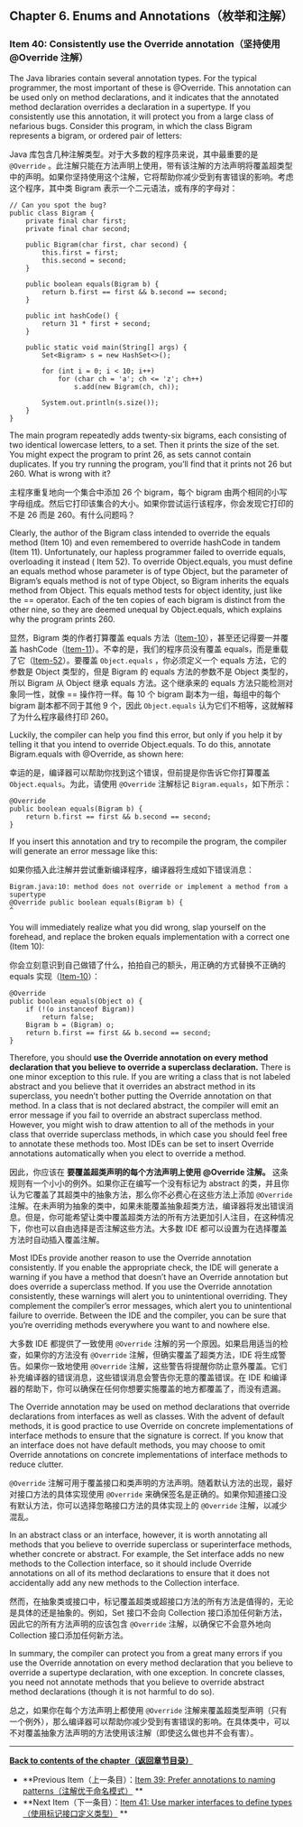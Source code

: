 ## Chapter 6. Enums and Annotations（枚举和注解）

### Item 40: Consistently use the Override annotation（坚持使用 @Override 注解）

The Java libraries contain several annotation types. For the typical programmer, the most important of these is
@Override. This annotation can be used only on method declarations, and it indicates that the annotated method
declaration overrides a declaration in a supertype. If you consistently use this annotation, it will protect you from a
large class of nefarious bugs. Consider this program, in which the class Bigram represents a bigram, or ordered pair of
letters:

Java 库包含几种注解类型。对于大多数的程序员来说，其中最重要的是 `@Override`
。此注解只能在方法声明上使用，带有该注解的方法声明将覆盖超类型中的声明。如果你坚持使用这个注解，它将帮助你减少受到有害错误的影响。考虑这个程序，其中类
Bigram 表示一个二元语法，或有序的字母对：

```
// Can you spot the bug?
public class Bigram {
    private final char first;
    private final char second;

    public Bigram(char first, char second) {
        this.first = first;
        this.second = second;
    }

    public boolean equals(Bigram b) {
        return b.first == first && b.second == second;
    }

    public int hashCode() {
        return 31 * first + second;
    }

    public static void main(String[] args) {
        Set<Bigram> s = new HashSet<>();

        for (int i = 0; i < 10; i++)
            for (char ch = 'a'; ch <= 'z'; ch++)
                s.add(new Bigram(ch, ch));

        System.out.println(s.size());
    }
}
```

The main program repeatedly adds twenty-six bigrams, each consisting of two identical lowercase letters, to a set. Then
it prints the size of the set. You might expect the program to print 26, as sets cannot contain duplicates. If you try
running the program, you’ll find that it prints not 26 but 260. What is wrong with it?

主程序重复地向一个集合中添加 26 个 bigram，每个 bigram 由两个相同的小写字母组成。然后它打印该集合的大小。如果你尝试运行该程序，你会发现它打印的不是
26 而是 260。有什么问题吗？

Clearly, the author of the Bigram class intended to override the equals method (Item 10) and even remembered to override
hashCode in tandem (Item 11). Unfortunately, our hapless programmer failed to override equals, overloading it instead (
Item 52). To override Object.equals, you must define an equals method whose parameter is of type Object, but the
parameter of Bigram’s equals method is not of type Object, so Bigram inherits the equals method from Object. This equals
method tests for object identity, just like the == operator. Each of the ten copies of each bigram is distinct from the
other nine, so they are deemed unequal by Object.equals, which explains why the program prints 260.

显然，Bigram 类的作者打算覆盖 equals
方法（[Item-10](../Chapter-3/Chapter-3-Item-10-Obey-the-general-contract-when-overriding-equals.md)），甚至还记得要一并覆盖
hashCode（[Item-11](../Chapter-3/Chapter-3-Item-11-Always-override-hashCode-when-you-override-equals.md)）。不幸的是，我们的程序员没有覆盖
equals，而是重载了它（[Item-52](../Chapter-8/Chapter-8-Item-52-Use-overloading-judiciously.md)）。要覆盖 `Object.equals`
，你必须定义一个 equals 方法，它的参数是 Object 类型的，但是 Bigram 的 equals 方法的参数不是 Object 类型的，所以 Bigram 从
Object 继承 equals 方法。这个继承来的 equals 方法只能检测对象同一性，就像 == 操作符一样。每 10 个 bigram 副本为一组，每组中的每个
bigram 副本都不同于其他 9 个，因此 `Object.equals` 认为它们不相等，这就解释了为什么程序最终打印 260。

Luckily, the compiler can help you find this error, but only if you help it by telling it that you intend to override
Object.equals. To do this, annotate Bigram.equals with @Override, as shown here:

幸运的是，编译器可以帮助你找到这个错误，但前提是你告诉它你打算覆盖 `Object.equals`。为此，请使用 `@Override` 注解标记
`Bigram.equals`，如下所示：

```
@Override
public boolean equals(Bigram b) {
    return b.first == first && b.second == second;
}
```

If you insert this annotation and try to recompile the program, the compiler will generate an error message like this:

如果你插入此注解并尝试重新编译程序，编译器将生成如下错误消息：

```
Bigram.java:10: method does not override or implement a method from a supertype
@Override public boolean equals(Bigram b) {
^
```

You will immediately realize what you did wrong, slap yourself on the forehead, and replace the broken equals
implementation with a correct one (Item 10):

你会立刻意识到自己做错了什么，拍拍自己的额头，用正确的方式替换不正确的 equals
实现（[Item-10](../Chapter-3/Chapter-3-Item-10-Obey-the-general-contract-when-overriding-equals.md)）：

```
@Override
public boolean equals(Object o) {
    if (!(o instanceof Bigram))
        return false;
    Bigram b = (Bigram) o;
    return b.first == first && b.second == second;
}
```

Therefore, you should **use the Override annotation on every method declaration that you believe to override a
superclass declaration.** There is one minor exception to this rule. If you are writing a class that is not labeled
abstract and you believe that it overrides an abstract method in its superclass, you needn’t bother putting the Override
annotation on that method. In a class that is not declared abstract, the compiler will emit an error message if you fail
to override an abstract superclass method. However, you might wish to draw attention to all of the methods in your class
that override superclass methods, in which case you should feel free to annotate these methods too. Most IDEs can be set
to insert Override annotations automatically when you elect to override a method.

因此，你应该在 **要覆盖超类声明的每个方法声明上使用 @Override 注解。** 这条规则有一个小小的例外。如果你正在编写一个没有标记为
abstract 的类，并且你认为它覆盖了其超类中的抽象方法，那么你不必费心在这些方法上添加 `@Override`
注解。在未声明为抽象的类中，如果未能覆盖抽象超类方法，编译器将发出错误消息。但是，你可能希望让类中覆盖超类方法的所有方法更加引人注目，在这种情况下，你也可以自由选择是否注解这些方法。大多数
IDE 都可以设置为在选择覆盖方法时自动插入覆盖注解。

Most IDEs provide another reason to use the Override annotation consistently. If you enable the appropriate check, the
IDE will generate a warning if you have a method that doesn’t have an Override annotation but does override a superclass
method. If you use the Override annotation consistently, these warnings will alert you to unintentional overriding. They
complement the compiler’s error messages, which alert you to unintentional failure to override. Between the IDE and the
compiler, you can be sure that you’re overriding methods everywhere you want to and nowhere else.

大多数 IDE 都提供了一致使用 `@Override` 注解的另一个原因。如果启用适当的检查，如果你的方法没有 `@Override`
注解，但确实覆盖了超类方法，IDE 将生成警告。如果你一致地使用 `@Override` 注解，这些警告将提醒你防止意外覆盖。它们补充编译器的错误消息，这些错误消息会警告你无意的覆盖错误。在
IDE 和编译器的帮助下，你可以确保在任何你想要实施覆盖的地方都覆盖了，而没有遗漏。

The Override annotation may be used on method declarations that override declarations from interfaces as well as
classes. With the advent of default methods, it is good practice to use Override on concrete implementations of
interface methods to ensure that the signature is correct. If you know that an interface does not have default methods,
you may choose to omit Override annotations on concrete implementations of interface methods to reduce clutter.

`@Override` 注解可用于覆盖接口和类声明的方法声明。随着默认方法的出现，最好对接口方法的具体实现使用 `@Override`
来确保签名是正确的。如果你知道接口没有默认方法，你可以选择忽略接口方法的具体实现上的 `@Override` 注解，以减少混乱。

In an abstract class or an interface, however, it is worth annotating all methods that you believe to override
superclass or superinterface methods, whether concrete or abstract. For example, the Set interface adds no new methods
to the Collection interface, so it should include Override annotations on all of its method declarations to ensure that
it does not accidentally add any new methods to the Collection interface.

然而，在抽象类或接口中，标记覆盖超类或超接口方法的所有方法是值得的，无论是具体的还是抽象的。例如，Set 接口不会向 Collection
接口添加任何新方法，因此它的所有方法声明的应该包含 `@Override` 注解，以确保它不会意外地向 Collection 接口添加任何新方法。

In summary, the compiler can protect you from a great many errors if you use the Override annotation on every method
declaration that you believe to override a supertype declaration, with one exception. In concrete classes, you need not
annotate methods that you believe to override abstract method declarations (though it is not harmful to do so).

总之，如果你在每个方法声明上都使用 `@Override`
注解来覆盖超类型声明（只有一个例外），那么编译器可以帮助你减少受到有害错误的影响。在具体类中，可以不对覆盖抽象方法声明的方法使用该注解（即使这么做也并不会有害）。

---
**[Back to contents of the chapter（返回章节目录）](../Chapter-6/Chapter-6-Introduction.md)**

- **Previous
  Item（上一条目）：[Item 39: Prefer annotations to naming patterns（注解优于命名模式）](../Chapter-6/Chapter-6-Item-39-Prefer-annotations-to-naming-patterns.md)
  **
- **Next
  Item（下一条目）：[Item 41: Use marker interfaces to define types（使用标记接口定义类型）](../Chapter-6/Chapter-6-Item-41-Use-marker-interfaces-to-define-types.md)
  **
